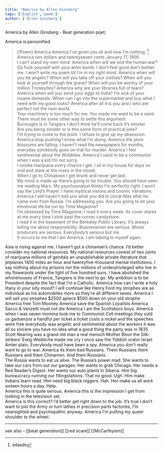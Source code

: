 ```yaml
---
title: "America by Allen Ginsberg"
tags: ['English','poem']
author: ['Allen Ginsberg']
---
```


America by 
Allen Ginsberg - Beat generation poet; 


America is personified

> [!Poem] America 
> America I’ve given you all and now I’m nothing. [^1]
America two dollars and twentyseven cents January 17, 1956.   
I can’t stand my own mind.
America when will we end the human war?
Go fuck yourself with your atom bomb.
I don’t feel good don’t bother me.
I won’t write my poem till I’m in my right mind.
America when will you be angelic?
When will you take off your clothes?
When will you look at yourself through the grave?
When will you be worthy of your million Trotskyites?
America why are your libraries full of tears?
America when will you send your eggs to India?
I’m sick of your insane demands.
When can I go into the supermarket and buy what I need with my good looks?
America after all it is you and I who are perfect not the next world.   
Your machinery is too much for me.
You made me want to be a saint.
There must be some other way to settle this argument.   
Burroughs is in Tangiers I don’t think he’ll come back it’s sinister.   
Are you being sinister or is this some form of practical joke?   
I’m trying to come to the point.
I refuse to give up my obsession.
America stop pushing I know what I’m doing.
America the plum blossoms are falling.
I haven’t read the newspapers for months, everyday somebody goes on trial for murder.
America I feel sentimental about the Wobblies.
America I used to be a communist when I was a kid I’m not sorry.   
I smoke marijuana every chance I get.
I sit in my house for days on end and stare at the roses in the closet.   
When I go to Chinatown I get drunk and never get laid.   
My mind is made up there’s going to be trouble.
You should have seen me reading Marx.
My psychoanalyst thinks I’m perfectly right.
I won’t say the Lord’s Prayer.
I have mystical visions and cosmic vibrations.
America I still haven’t told you what you did to Uncle Max after he came over from Russia.
I’m addressing you.
Are you going to let your emotional life be run by Time Magazine?   
I’m obsessed by Time Magazine.
I read it every week.
Its cover stares at me every time I slink past the corner candystore.   
I read it in the basement of the Berkeley Public Library.
It’s always telling me about responsibility. Businessmen are serious. Movie producers are serious. Everybody’s serious but me.   
It occurs to me that I am America.
I am talking to myself again. 
>
Asia is rising against me.
I haven’t got a chinaman’s chance.
I’d better consider my national resources.
My national resources consist of two joints of marijuana millions of genitals an unpublishable private literature that jetplanes 1400 miles an hour and twentyfive-thousand mental institutions.
I say nothing about my prisons nor the millions of underprivileged who live in my flowerpots under the light of five hundred suns.
I have abolished the whorehouses of France, Tangiers is the next to go.
My ambition is to be President despite the fact that I’m a Catholic.
America how can I write a holy litany in your silly mood?
I will continue like Henry Ford my strophes are as individual as his automobiles more so they’re all different sexes.
America I will sell you strophes $2500 apiece $500 down on your old strophe
America free Tom Mooney
America save the Spanish Loyalists
America Sacco & Vanzetti must not die
America I am the Scottsboro boys.
America when I was seven momma took me to Communist Cell meetings they sold us garbanzos a handful per ticket a ticket costs a nickel and the speeches were free everybody was angelic and sentimental about the workers it was all so sincere you have no idea what a good thing the party was in 1835 Scott Nearing was a grand old man a real mensch Mother Bloor the Silk-strikers’ Ewig-Weibliche made me cry I once saw the Yiddish orator Israel Amter plain. Everybody must have been a spy.
America you don’t really want to go to war.
America its them bad Russians.
Them Russians them Russians and them Chinamen. And them Russians.   
The Russia wants to eat us alive. The Russia’s power mad. She wants to take our cars from out our garages.
Her wants to grab Chicago. Her needs a Red Reader’s Digest. Her wants our auto plants in Siberia. Him big bureaucracy running our fillingstations.
That no good. Ugh. Him make Indians learn read. Him need big black niggers. Hah. Her make us all work sixteen hours a day. Help.   
America this is quite serious.
America this is the impression I get from looking in the television set.   
America is this correct?
I’d better get right down to the job.
It’s true I don’t want to join the Army or turn lathes in precision parts factories, I’m nearsighted and psychopathic anyway.
America I’m putting my queer shoulder to the wheel.
[^1]: sdaads


--- 

see also - 
[[beat generation]]
[[red scare]]
[[McCarthyism]]